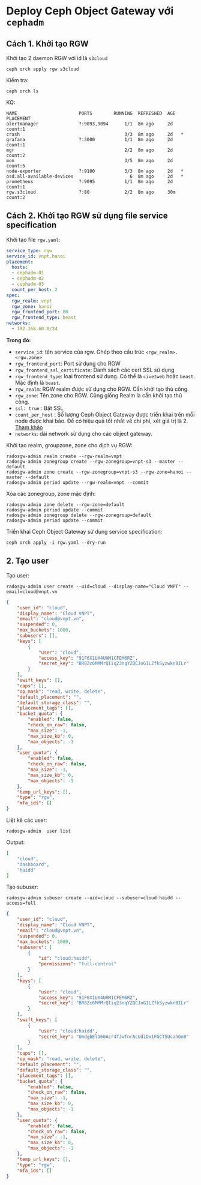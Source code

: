# Deploy Ceph Object Gateway với `cephadm`

## Cách 1. Khởi tạo RGW
Khởi tạo 2 daemon RGW với id là `s3cloud`
```
ceph orch apply rgw s3cloud
```

Kiểm tra:
```
ceph orch ls
```
KQ:
```
NAME                       PORTS        RUNNING  REFRESHED  AGE  PLACEMENT
alertmanager               ?:9093,9094      1/1  8m ago     2d   count:1
crash                                       3/3  8m ago     2d   *
grafana                    ?:3000           1/1  8m ago     2d   count:1
mgr                                         2/2  8m ago     2d   count:2
mon                                         3/5  8m ago     2d   count:5
node-exporter              ?:9100           3/3  8m ago     2d   *
osd.all-available-devices                     6  8m ago     2d   *
prometheus                 ?:9095           1/1  8m ago     2d   count:1
rgw.s3cloud                ?:80             2/2  8m ago     30m  count:2
```

## Cách 2. Khởi tạo RGW sử dụng file service specification
Khởi tạo file `rgw.yaml`:
```yaml
service_type: rgw
service_id: vnpt.hanoi
placement:
  hosts:
  - cephadm-01
  - cephadm-02
  - cephadm-03
  count_per_host: 2
spec:
  rgw_realm: vnpt
  rgw_zone: hanoi
  rgw_frontend_port: 80
  rgw_frontend_type: beast
networks:
  - 192.168.60.0/24
```
**Trong đó:**
- `service_id`: tên service của rgw. Ghép theo cấu trúc `<rgw_realm>.<rgw.zone>`
- `rgw_frontend_port`: Port sử dụng cho RGW
- `rgw_frontend_ssl_certificate`: Danh sách các cert SSL sử dụng
- `rgw_frontend_type`: loại frontend sử dụng. Có thể là `civetweb` hoặc `beast`. Mặc định là `beast`.
- `rgw_realm`: RGW realm được sử dụng cho RGW. Cần khởi tạo thủ công.
- `rgw_zone`: Tên zone cho RGW. Cũng giống Realm là cần khởi tạo thủ công.
- `ssl: true` : Bật SSL
- `count_per_host` : Số lượng Ceph Object Gateway được triển khai trên mỗi node được khai báo. Để có hiệu quả tốt nhất về chi phí, xét giá trị là 2. [Tham khảo](https://access.redhat.com/documentation/en-us/red_hat_ceph_storage/5/html/operations_guide/management-of-ceph-object-gateway-services-using-the-ceph-orchestrator#deploying-the-ceph-object-gateway-using-the-service-specification_ops)
- `networks`: dải network sử dụng cho các object gateway.

Khởi tạo realm, groupzone, zone cho dịch vụ RGW:
```
radosgw-admin realm create --rgw-realm=vnpt
radosgw-admin zonegroup create --rgw-zonegroup=vnpt-s3 --master --default
radosgw-admin zone create --rgw-zonegroup=vnpt-s3 --rgw-zone=hanoi --master --default
radosgw-admin period update --rgw-realm=vnpt --commit
```

Xóa các zonegroup, zone mặc định:
```
radosgw-admin zone delete --rgw-zone=default
radosgw-admin period update --commit
radosgw-admin zonegroup delete --rgw-zonegroup=default
radosgw-admin period update --commit
```


Triển khai Ceph Object Gateway sử dụng service specification:
```
ceph orch apply -i rgw.yaml --dry-run
```


## 2. Tạo user
Tạo user:
```
radosgw-admin user create --uid=cloud --display-name="Cloud VNPT" --email=cloud@vnpt.vn
```

```json
{
    "user_id": "cloud",
    "display_name": "Cloud VNPT",
    "email": "cloud@vnpt.vn",
    "suspended": 0,
    "max_buckets": 1000,
    "subusers": [],
    "keys": [
        {
            "user": "cloud",
            "access_key": "91F6X1UX4UHM1CFEM6RZ",
            "secret_key": "BR8Zc6MMMrQIiq23nqYZQCJoG1LZfkSyzwknBILr"
        }
    ],
    "swift_keys": [],
    "caps": [],
    "op_mask": "read, write, delete",
    "default_placement": "",
    "default_storage_class": "",
    "placement_tags": [],
    "bucket_quota": {
        "enabled": false,
        "check_on_raw": false,
        "max_size": -1,
        "max_size_kb": 0,
        "max_objects": -1
    },
    "user_quota": {
        "enabled": false,
        "check_on_raw": false,
        "max_size": -1,
        "max_size_kb": 0,
        "max_objects": -1
    },
    "temp_url_keys": [],
    "type": "rgw",
    "mfa_ids": []
}
```

Liệt kê các user:
```
radosgw-admin  user list
```
Output:
```json
[
    "cloud",
    "dashboard",
    "haidd"
]
```

Tạo subuser:
```
radosgw-admin subuser create --uid=cloud --subuser=cloud:haidd --access=full
```
```json
{
    "user_id": "cloud",
    "display_name": "Cloud VNPT",
    "email": "cloud@vnpt.vn",
    "suspended": 0,
    "max_buckets": 1000,
    "subusers": [
        {
            "id": "cloud:haidd",
            "permissions": "full-control"
        }
    ],
    "keys": [
        {
            "user": "cloud",
            "access_key": "91F6X1UX4UHM1CFEM6RZ",
            "secret_key": "BR8Zc6MMMrQIiq23nqYZQCJoG1LZfkSyzwknBILr"
        }
    ],
    "swift_keys": [
        {
            "user": "cloud:haidd",
            "secret_key": "UmdgbEl166Acr4TJwTnrAcUdiOx1FGCT5UcahGn0"
        }
    ],
    "caps": [],
    "op_mask": "read, write, delete",
    "default_placement": "",
    "default_storage_class": "",
    "placement_tags": [],
    "bucket_quota": {
        "enabled": false,
        "check_on_raw": false,
        "max_size": -1,
        "max_size_kb": 0,
        "max_objects": -1
    },
    "user_quota": {
        "enabled": false,
        "check_on_raw": false,
        "max_size": -1,
        "max_size_kb": 0,
        "max_objects": -1
    },
    "temp_url_keys": [],
    "type": "rgw",
    "mfa_ids": []
}
```
